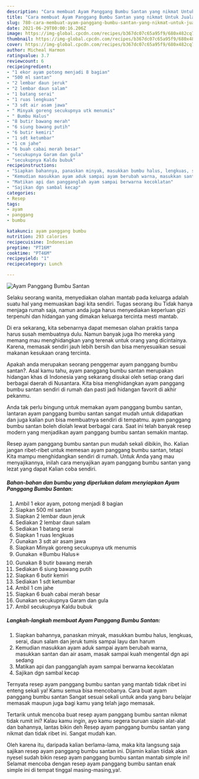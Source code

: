 ```yaml
---
description: "Cara membuat Ayam Panggang Bumbu Santan yang nikmat Untuk Jualan"
title: "Cara membuat Ayam Panggang Bumbu Santan yang nikmat Untuk Jualan"
slug: 780-cara-membuat-ayam-panggang-bumbu-santan-yang-nikmat-untuk-jualan
date: 2021-06-29T00:00:16.206Z
image: https://img-global.cpcdn.com/recipes/b367dc07c65a95f9/680x482cq70/ayam-panggang-bumbu-santan-foto-resep-utama.jpg
thumbnail: https://img-global.cpcdn.com/recipes/b367dc07c65a95f9/680x482cq70/ayam-panggang-bumbu-santan-foto-resep-utama.jpg
cover: https://img-global.cpcdn.com/recipes/b367dc07c65a95f9/680x482cq70/ayam-panggang-bumbu-santan-foto-resep-utama.jpg
author: Micheal Harmon
ratingvalue: 3.7
reviewcount: 6
recipeingredient:
- "1 ekor ayam potong menjadi 8 bagian"
- "500 ml santan"
- "2 lembar daun jeruk"
- "2 lembar daun salam"
- "1 batang serai"
- "1 ruas lengkuas"
- "3 sdt air asam jawa"
- " Minyak goreng secukupnya utk menumis"
- " Bumbu Halus"
- "8 butir bawang merah"
- "6 siung bawang putih"
- "6 butir kemiri"
- "1 sdt ketumbar"
- "1 cm jahe"
- "6 buah cabai merah besar"
- "secukupnya Garam dan gula"
- "secukupnya Kaldu bubuk"
recipeinstructions:
- "Siapkan bahannya, panaskan minyak, masukkan bumbu halus, lengkuas, serai, daun salam dan jeruk tumis sampai layu dan harum"
- "Kemudian masukkan ayam aduk sampai ayam berubah warna, masukkan santan dan air asam, masak sampai kuah mengental dgn api sedang"
- "Matikan api dan pangganglah ayam sampai berwarna kecoklatan"
- "Sajikan dgn sambal kecap"
categories:
- Resep
tags:
- ayam
- panggang
- bumbu

katakunci: ayam panggang bumbu 
nutrition: 293 calories
recipecuisine: Indonesian
preptime: "PT16M"
cooktime: "PT46M"
recipeyield: "1"
recipecategory: Lunch

---
```



![Ayam Panggang Bumbu Santan](https://img-global.cpcdn.com/recipes/b367dc07c65a95f9/680x482cq70/ayam-panggang-bumbu-santan-foto-resep-utama.jpg)

Selaku seorang wanita, menyediakan olahan mantab pada keluarga adalah suatu hal yang memuaskan bagi kita sendiri. Tugas seorang ibu Tidak hanya menjaga rumah saja, namun anda juga harus menyediakan keperluan gizi terpenuhi dan hidangan yang dimakan keluarga tercinta mesti mantab.

Di era  sekarang, kita sebenarnya dapat memesan olahan praktis tanpa harus susah membuatnya dulu. Namun banyak juga lho mereka yang memang mau menghidangkan yang terenak untuk orang yang dicintainya. Karena, memasak sendiri jauh lebih bersih dan bisa menyesuaikan sesuai makanan kesukaan orang tercinta. 



Apakah anda merupakan seorang penggemar ayam panggang bumbu santan?. Asal kamu tahu, ayam panggang bumbu santan merupakan hidangan khas di Indonesia yang sekarang disukai oleh setiap orang dari berbagai daerah di Nusantara. Kita bisa menghidangkan ayam panggang bumbu santan sendiri di rumah dan pasti jadi hidangan favorit di akhir pekanmu.

Anda tak perlu bingung untuk memakan ayam panggang bumbu santan, lantaran ayam panggang bumbu santan sangat mudah untuk didapatkan dan juga kalian pun bisa membuatnya sendiri di tempatmu. ayam panggang bumbu santan boleh diolah lewat berbagai cara. Saat ini telah banyak resep modern yang menjadikan ayam panggang bumbu santan semakin mantap.

Resep ayam panggang bumbu santan pun mudah sekali dibikin, lho. Kalian jangan ribet-ribet untuk memesan ayam panggang bumbu santan, tetapi Kita mampu menghidangkan sendiri di rumah. Untuk Anda yang mau menyajikannya, inilah cara menyajikan ayam panggang bumbu santan yang lezat yang dapat Kalian coba sendiri.

<!--inarticleads1-->

##### Bahan-bahan dan bumbu yang diperlukan dalam menyiapkan Ayam Panggang Bumbu Santan:

1. Ambil 1 ekor ayam, potong menjadi 8 bagian
1. Siapkan 500 ml santan
1. Siapkan 2 lembar daun jeruk
1. Sediakan 2 lembar daun salam
1. Sediakan 1 batang serai
1. Siapkan 1 ruas lengkuas
1. Gunakan 3 sdt air asam jawa
1. Siapkan  Minyak goreng secukupnya utk menumis
1. Gunakan  ✳️Bumbu Halus✳️
1. Gunakan 8 butir bawang merah
1. Sediakan 6 siung bawang putih
1. Siapkan 6 butir kemiri
1. Sediakan 1 sdt ketumbar
1. Ambil 1 cm jahe
1. Siapkan 6 buah cabai merah besar
1. Gunakan secukupnya Garam dan gula
1. Ambil secukupnya Kaldu bubuk




<!--inarticleads2-->

##### Langkah-langkah membuat Ayam Panggang Bumbu Santan:

1. Siapkan bahannya, panaskan minyak, masukkan bumbu halus, lengkuas, serai, daun salam dan jeruk tumis sampai layu dan harum
1. Kemudian masukkan ayam aduk sampai ayam berubah warna, masukkan santan dan air asam, masak sampai kuah mengental dgn api sedang
1. Matikan api dan pangganglah ayam sampai berwarna kecoklatan
1. Sajikan dgn sambal kecap




Ternyata resep ayam panggang bumbu santan yang mantab tidak ribet ini enteng sekali ya! Kamu semua bisa mencobanya. Cara buat ayam panggang bumbu santan Sangat sesuai sekali untuk anda yang baru belajar memasak maupun juga bagi kamu yang telah jago memasak.

Tertarik untuk mencoba buat resep ayam panggang bumbu santan nikmat tidak rumit ini? Kalau kamu ingin, ayo kamu segera buruan siapin alat-alat dan bahannya, lantas bikin deh Resep ayam panggang bumbu santan yang nikmat dan tidak ribet ini. Sangat mudah kan. 

Oleh karena itu, daripada kalian berlama-lama, maka kita langsung saja sajikan resep ayam panggang bumbu santan ini. Dijamin kalian tiidak akan nyesel sudah bikin resep ayam panggang bumbu santan mantab simple ini! Selamat mencoba dengan resep ayam panggang bumbu santan enak simple ini di tempat tinggal masing-masing,ya!.

